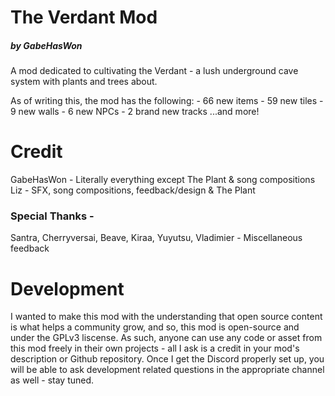 ﻿# The Verdant Mod
##### by GabeHasWon
A mod dedicated to cultivating the Verdant - a lush underground cave system with plants and trees about.

As of writing this, the mod has the following:
	- 66 new items
	- 59 new tiles
	- 9 new walls
	- 6 new NPCs
	- 2 brand new tracks
...and more!

# Credit
GabeHasWon - Literally everything except The Plant & song compositions
Liz - SFX, song compositions, feedback/design & The Plant
### Special Thanks -
Santra, Cherryversai, Beave, Kiraa, Yuyutsu, Vladimier - Miscellaneous feedback

# Development
I wanted to make this mod with the understanding that open source content is what helps a community grow, and so, this mod is open-source and under the GPLv3 liscense.
As such, anyone can use any code or asset from this mod freely in their own projects - all I ask is a credit in your mod's description or Github repository.
Once I get the Discord properly set up, you will be able to ask development related questions in the appropriate channel as well - stay tuned.
